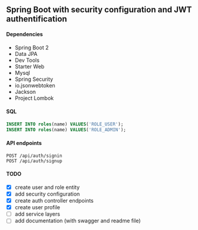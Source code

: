 ## Spring Boot with security configuration and JWT authentification
#### Dependencies
* Spring Boot 2
* Data JPA
* Dev Tools
* Starter Web
* Mysql
* Spring Security
* io.jsonwebtoken
* Jackson
* Project Lombok

#### SQL
```sql
INSERT INTO roles(name) VALUES('ROLE_USER');
INSERT INTO roles(name) VALUES('ROLE_ADMIN');
```

#### API endpoints
```$xslt
POST /api/auth/signin
POST /api/auth/signup
```
#### TODO
- [x] create user and role entity
- [x] add security configuration
- [x] create auth controller endpoints
- [x] create user profile
- [ ] add service layers
- [ ] add documentation (with swagger and readme file)